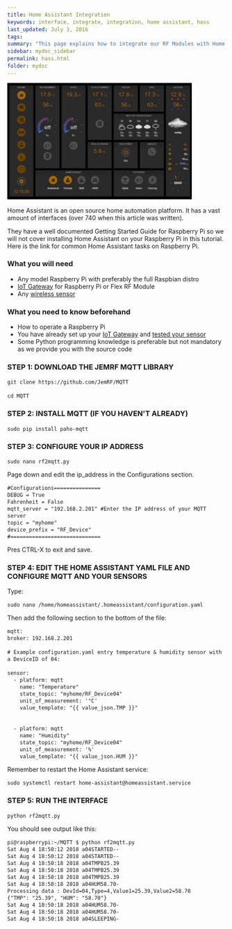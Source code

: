 ```yaml
---
title: Home Assistant Integration
keywords: interface, integrate, integration, home assistant, hass
last_updated: July 3, 2016
tags:  
summary: "This page explains how to integrate our RF Modules with Home Assistant"
sidebar: mydoc_sidebar
permalink: hass.html
folder: mydoc
---
```


<img src="images/hass.webp" width="425"/>

Home Assistant is an open source home automation platform. It has a vast amount of interfaces (over 740 when this article was written). 

They have a well documented Getting Started Guide for Raspberry Pi so we will not cover installing Home Assistant on your Raspberry Pi in this tutorial. Here is the link for common Home Assistant tasks on Raspberry Pi.

### What you will need
* Any model Raspberry Pi with preferably the full Raspbian distro 
* [IoT Gateway](iot_gateway.html) for Raspberry Pi or Flex RF Module
* Any [wireless sensor](https://www.jemrf.com/collections/all/rf-sensors)

### What you need to know beforehand
* How to operate a Raspberry Pi
* You have already set up your [IoT Gateway](iot_gateway.html) and [tested your sensor](sensor_testing.html)
* Some Python programming knowledge is preferable but not mandatory as we provide you with the source code

### STEP 1: DOWNLOAD THE JEMRF MQTT LIBRARY

```
git clone https://github.com/JemRF/MQTT

cd MQTT
```

### STEP 2: INSTALL MQTT (IF YOU HAVEN'T ALREADY)
```
sudo pip install paho-mqtt
```

### STEP 3: CONFIGURE YOUR IP ADDRESS
```
sudo nano rf2mqtt.py
```

Page down and edit the ip_address in the Configurations section.

```
#Configurations===============
DEBUG = True
Fahrenheit = False
mqtt_server = "192.168.2.201" #Enter the IP address of your MQTT server 
topic = "myhome"
device_prefix = "RF_Device"
#=============================
```

Pres CTRL-X to exit and save.

### STEP 4: EDIT THE HOME ASSISTANT YAML FILE AND CONFIGURE MQTT AND YOUR SENSORS
Type: 

```
sudo nano /home/homeassistant/.homeassistant/configuration.yaml
```

﻿Then add the following section to the bottom of the file:

```
mqtt:
broker: 192.168.2.201

# Example configuration.yaml entry temperature & humidity sensor with a DeviceID of 04:

sensor:
  - platform: mqtt
    name: "Temperature"
    state_topic: "myhome/RF_Device04"
    unit_of_measurement: '°C'
    value_template: "{{ value_json.TMP }}"


  - platform: mqtt
    name: "Humidity"
    state_topic: "myhome/RF_Device04"
    unit_of_measurement: '%'
    value_template: "{{ value_json.HUM }}"
```

Remember to restart the Home Assistant service:
```
sudo systemctl restart home-assistant@homeassistant.service
```
### STEP 5: RUN THE INTERFACE
```
python rf2mqtt.py
```

You should see output like this:

```
pi@raspberrypi:~/MQTT $ python rf2mqtt.py
Sat Aug 4 18:50:12 2018 a04STARTED--
Sat Aug 4 18:50:12 2018 a04STARTED--
Sat Aug 4 18:50:18 2018 a04TMPB25.39
Sat Aug 4 18:50:18 2018 a04TMPB25.39
Sat Aug 4 18:50:18 2018 a04TMPB25.39
Sat Aug 4 18:50:18 2018 a04HUM58.70-
Processing data : DevId=04,Type=4,Value1=25.39,Value2=58.70
{"TMP": "25.39", "HUM": "58.70"}
Sat Aug 4 18:50:18 2018 a04HUM58.70-
Sat Aug 4 18:50:18 2018 a04HUM58.70-
Sat Aug 4 18:50:18 2018 a04SLEEPING-
```
